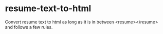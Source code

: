 # resume-text-to-html
Convert resume text to html as long as it is in between &lt;resume>&lt;/resume> and follows a few rules.
